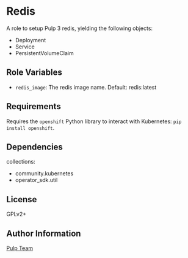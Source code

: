 Redis
=====

A role to setup Pulp 3 redis, yielding the following objects:

* Deployment
* Service
* PersistentVolumeClaim

Role Variables
--------------

* `redis_image`: The redis image name. Default: redis:latest

Requirements
------------

Requires the `openshift` Python library to interact with Kubernetes: `pip install openshift`.

Dependencies
------------

collections:

  - community.kubernetes
  - operator_sdk.util

License
-------

GPLv2+

Author Information
------------------

[Pulp Team](https://pulpproject.org/)
